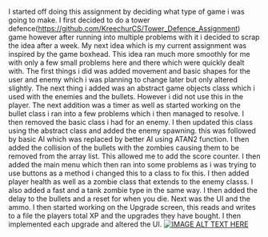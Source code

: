 I started off doing this assignment by deciding what type of game i was going to make.
I first decided to do a tower defence(https://github.com/KreechurCS/Tower_Defence_Assignment) game however after running into multiple problems with it
i decided to scrap the idea after a week. My next idea which is my current assignment was 
inspired by the game boxhead. This idea ran much more smoothly for me with only a few small
problems here and there which were quickly dealt with. The first things i did was added movement and basic shapes for the user and enemy which i was 
planning to change later but only altered slightly. The next thing i added was an abstract game objects class which
i used with the enemies and the bullets. However i did not use this in the player. The next addition was a timer as well as started working
on the bullet class i ran into a few problems which i then managed to resolve. I then removed the basic class i had for an enemy. I then
updated this class using the abstract class and added the enemy spawning. this was followed by basic AI which was replaced by better AI 
using ATAN2 function. I then added the collision of the bullets with the zombies causing them to be removed from the array list.
This allowed me to add the score counter. I then added the main menu which then ran into some problems as i was trying to use buttons as a method
i changed this to a class to fix this. I then added player health as well as a zombie class that extends to the enemy classs.
I also added a fast and a tank zombie type in the same way. I then added the delay to the bullets and a reset for when you die.
Next was the UI and the ammo. I then started working on the Upgrade screen, this reads and writes to a file the players total XP
and the upgrades they have bought. I then implemented each upgrade and altered the UI.
[![IMAGE ALT TEXT HERE](https://img.youtube.com/vi/qJcx8txI0u4/0.jpg)](https://www.youtube.com/watch?v=qJcx8txI0u4)